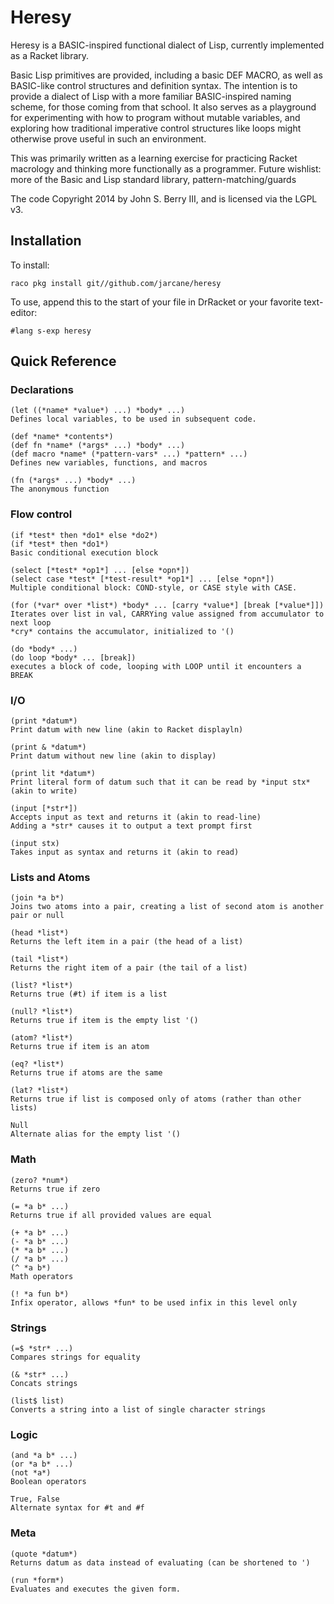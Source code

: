 Heresy
======

Heresy is a BASIC-inspired functional dialect of Lisp, currently implemented as a Racket library.

Basic Lisp primitives are provided, including a basic DEF MACRO, as well as BASIC-like control structures and definition syntax. The intention is to provide a dialect of Lisp with a more familiar BASIC-inspired naming scheme, for those coming from that school. It also serves as a playground for experimenting with how to program without mutable variables, and exploring how traditional imperative control structures like loops might otherwise prove useful in such an environment.

This was primarily written as a learning exercise for practicing Racket macrology and thinking more functionally as a programmer. Future wishlist: more of the Basic and Lisp standard library, pattern-matching/guards

The code Copyright 2014 by John S. Berry III, and is licensed via the LGPL v3.

Installation
------------

To install:

``raco pkg install git//github.com/jarcane/heresy``

To use, append this to the start of your file in DrRacket or your favorite text-editor:

``#lang s-exp heresy``

Quick Reference
---------------

### Declarations ###

```
(let ((*name* *value*) ...) *body* ...)
Defines local variables, to be used in subsequent code.

(def *name* *contents*)
(def fn *name* (*args* ...) *body* ...)
(def macro *name* (*pattern-vars* ...) *pattern* ...)
Defines new variables, functions, and macros

(fn (*args* ...) *body* ...)
The anonymous function
```

### Flow control ###

```
(if *test* then *do1* else *do2*)
(if *test* then *do1*)
Basic conditional execution block

(select [*test* *op1*] ... [else *opn*])
(select case *test* [*test-result* *op1*] ... [else *opn*])
Multiple conditional block: COND-style, or CASE style with CASE.

(for (*var* over *list*) *body* ... [carry *value*] [break [*value*]])
Iterates over list in val, CARRYing value assigned from accumulator to next loop
*cry* contains the accumulator, initialized to '()

(do *body* ...)
(do loop *body* ... [break])
executes a block of code, looping with LOOP until it encounters a BREAK
```

### I/O ###

```
(print *datum*)
Print datum with new line (akin to Racket displayln)

(print & *datum*)
Print datum without new line (akin to display)

(print lit *datum*)
Print literal form of datum such that it can be read by *input stx* (akin to write)

(input [*str*])
Accepts input as text and returns it (akin to read-line)
Adding a *str* causes it to output a text prompt first

(input stx)
Takes input as syntax and returns it (akin to read)
```

### Lists and Atoms ###

```
(join *a b*)
Joins two atoms into a pair, creating a list of second atom is another pair or null

(head *list*)
Returns the left item in a pair (the head of a list)

(tail *list*)
Returns the right item of a pair (the tail of a list)

(list? *list*)
Returns true (#t) if item is a list

(null? *list*)
Returns true if item is the empty list '()

(atom? *list*)
Returns true if item is an atom

(eq? *list*)
Returns true if atoms are the same

(lat? *list*)
Returns true if list is composed only of atoms (rather than other lists)

Null
Alternate alias for the empty list '()
```

### Math ###

```
(zero? *num*)
Returns true if zero

(= *a b* ...)
Returns true if all provided values are equal

(+ *a b* ...)
(- *a b* ...)
(* *a b* ...)
(/ *a b* ...)
(^ *a b*)
Math operators

(! *a fun b*)
Infix operator, allows *fun* to be used infix in this level only 
```

### Strings ###

```
(=$ *str* ...)
Compares strings for equality

(& *str* ...)
Concats strings

(list$ list)
Converts a string into a list of single character strings
```

### Logic ###

```
(and *a b* ...)
(or *a b* ...)
(not *a*)
Boolean operators

True, False
Alternate syntax for #t and #f
```

### Meta ###

```
(quote *datum*)
Returns datum as data instead of evaluating (can be shortened to ')

(run *form*)
Evaluates and executes the given form.
```
